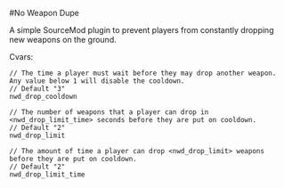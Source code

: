 #No Weapon Dupe

A simple SourceMod plugin to prevent players from constantly dropping new weapons on the ground.

Cvars:

```
// The time a player must wait before they may drop another weapon. Any value below 1 will disable the cooldown.  
// Default "3"
nwd_drop_cooldown

// The number of weapons that a player can drop in <nwd_drop_limit_time> seconds before they are put on cooldown.
// Default "2"
nwd_drop_limit

// The amount of time a player can drop <nwd_drop_limit> weapons before they are put on cooldown.
// Default "2"
nwd_drop_limit_time
```
